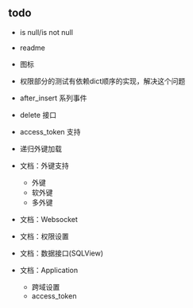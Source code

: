 
## todo

* is null/is not null

* readme

* 图标

* 权限部分的测试有依赖dict顺序的实现，解决这个问题

* after_insert 系列事件

* delete 接口

* access_token 支持

* 递归外键加载

* 文档：外键支持
    + 外键
    + 软外键
    + 多外键

* 文档：Websocket

* 文档：权限设置

* 文档：数据接口(SQLView)

* 文档：Application
    + 跨域设置
    + access_token
